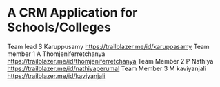 # A CRM Application for Schools/Colleges

Team lead S Karuppusamy https://trailblazer.me/id/karuppasamy
Team member 1 A Thomjeniferretchanya https://trailblazer.me/id/thomjeniferretchanya
Team Member 2 P Nathiya https://trailblazer.me/id/nathiyaperumal
Team Member 3 M kaviyanjali https://trailblazer.me/id/kaviyanjali

